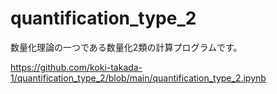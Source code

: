 # quantification_type_2
数量化理論の一つである数量化2類の計算プログラムです。

https://github.com/koki-takada-1/quantification_type_2/blob/main/quantification_type_2.ipynb
